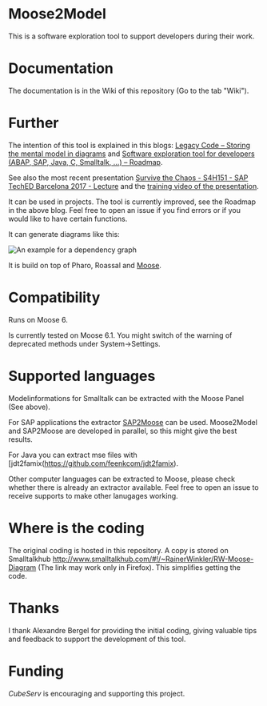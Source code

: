 # Moose2Model

This is a software exploration tool to support developers during their work. 

# Documentation

The documentation is in the Wiki of this repository (Go to the tab "Wiki").

# Further

The intention of this tool is explained in this blogs: [Legacy Code – Storing the mental model in diagrams](https://blogs.sap.com/2017/06/08/legacy-code-storing-the-mental-model-in-diagrams/) and [Software exploration tool for developers (ABAP, SAP, Java, C, Smalltalk, …) – Roadmap](https://blogs.sap.com/2017/07/23/software-exploration-tool-next-steps/).

See also the most recent presentation [Survive the Chaos - S4H151 - SAP TechED Barcelona 2017 - Lecture](https://www.slideshare.net/RainerWinkler/survive-the-chaos-s4h151-sap-teched-barcelona-2017-lecture-82319920) and the [training video of the presentation](https://www.youtube.com/watch?v=f_9kkB92TCM&feature=youtu.be&t=1726).

It can be used in projects. The tool is currently improved, see the Roadmap in the above blog. Feel free to open an issue if you find errors or if you would like to have certain functions.

It can generate diagrams like this:

![An example for a dependency graph](https://github.com/RainerWinkler/Moose2Model/raw/master/ExampleDiagram.png)


It is build on top of Pharo, Roassal and [Moose](http://www.moosetechnology.org/).

# Compatibility
Runs on Moose 6.

Is currently tested on Moose 6.1. You might switch of the warning of deprecated methods under System->Settings.

# Supported languages

Modelinformations for Smalltalk can be extracted with the Moose Panel (See above). 

For SAP applications the extractor [SAP2Moose](http://www.sap2moose.org) can be used. Moose2Model and SAP2Moose are developed in parallel, so this might give the best results.

For Java you can extract mse files with [jdt2famix(https://github.com/feenkcom/jdt2famix).

Other computer languages can be extracted to Moose, please check whether there is already an extractor available. Feel free to open an issue to receive supports to make other lanugages working.

# Where is the coding

The original coding is hosted in this repository. A copy is stored on Smalltalkhub http://www.smalltalkhub.com/#!/~RainerWinkler/RW-Moose-Diagram (The link may work only in Firefox). This simplifies getting the code.

# Thanks

I thank Alexandre Bergel for providing the initial coding, giving valuable tips and feedback to support the development of this tool.

# Funding

*CubeServ* is encouraging and supporting this project.
